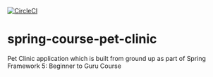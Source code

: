 [![CircleCI](https://dl.circleci.com/status-badge/img/gh/virajbukitagar123/spring-course-pet-clinic/tree/main.svg?style=svg)](https://dl.circleci.com/status-badge/redirect/gh/virajbukitagar123/spring-course-pet-clinic/tree/main)

# spring-course-pet-clinic

Pet Clinic application which is built from ground up as part of Spring Framework 5: Beginner to Guru Course
